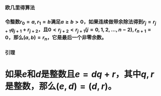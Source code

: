 ### 欧几里得算法

### 令整数$r_0 = a, r_1 = b$满足$a \ge b > 0$，如果连续做带余除法得到$r_j = r_{j+1}q_{j+1} + r_{j+2}$，且$0 < r_{j+2} < r_{j+1} (j = 0, 1, 2, ..., n - 2), r_{n+1} = 0$，那么$(a, b) = r_n$，它是最后一个非零余数。



### 引理

# 如果$e$和$d$是整数且$e = dq + r$，其中$q, r$是整数，那么$(e, d) = (d, r)$。

